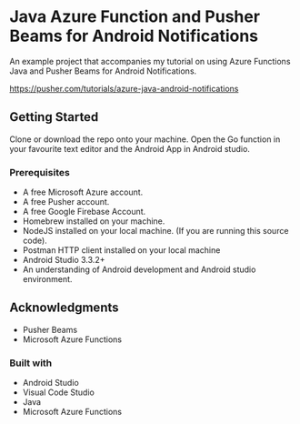 # Java Azure Function and Pusher Beams for Android Notifications

An example project that accompanies my tutorial on using Azure Functions Java and Pusher Beams for Android Notifications.

https://pusher.com/tutorials/azure-java-android-notifications
## Getting Started

Clone or download the repo onto your machine. Open the Go function in your favourite text editor and the Android App in Android studio.

### Prerequisites

* A free Microsoft Azure account.
* A free Pusher account.
* A free Google Firebase Account.
* Homebrew installed on your machine.
* NodeJS installed on your local machine. (If you are running this source code).
* Postman HTTP client installed on your local machine
* Android Studio 3.3.2+
* An understanding of Android development and Android studio environment.

## Acknowledgments

* Pusher Beams
* Microsoft Azure Functions

### Built with
* Android Studio
* Visual Code Studio
* Java
* Microsoft Azure Functions

